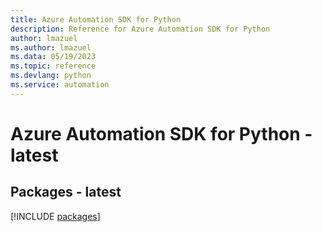 ```yaml
---
title: Azure Automation SDK for Python
description: Reference for Azure Automation SDK for Python
author: lmazuel
ms.author: lmazuel
ms.data: 05/19/2023
ms.topic: reference
ms.devlang: python
ms.service: automation
---
```

# Azure Automation SDK for Python - latest
## Packages - latest
[!INCLUDE [packages](automation-index.md)]